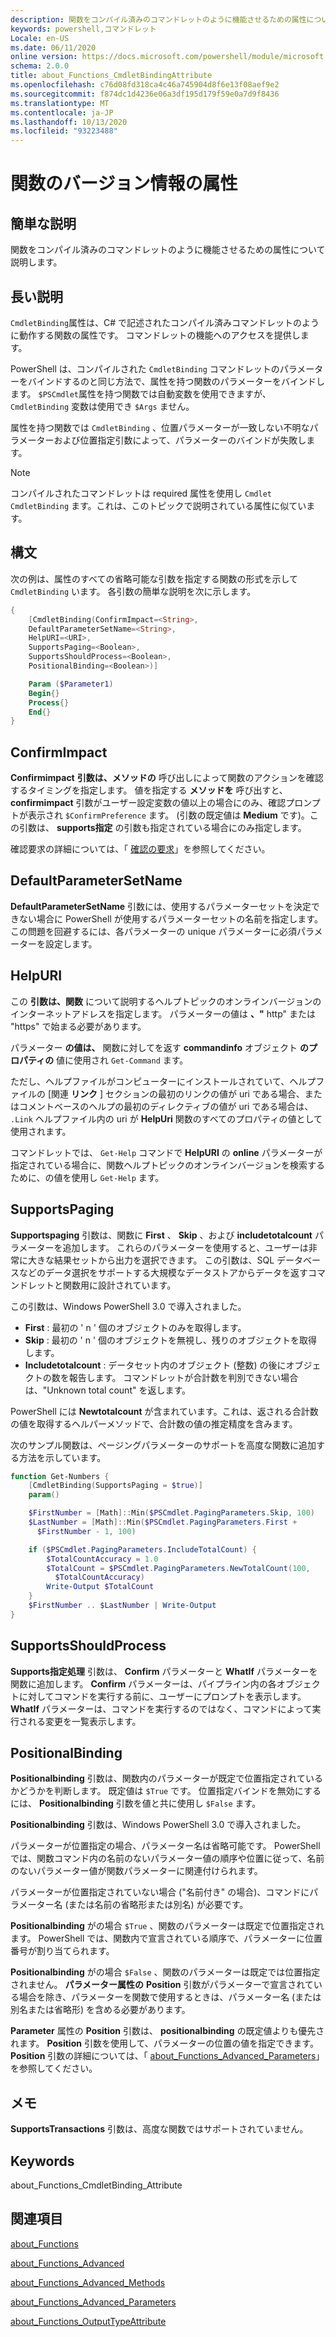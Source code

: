 ```yaml
---
description: 関数をコンパイル済みのコマンドレットのように機能させるための属性について説明します。
keywords: powershell,コマンドレット
Locale: en-US
ms.date: 06/11/2020
online version: https://docs.microsoft.com/powershell/module/microsoft.powershell.core/about/about_functions_cmdletbindingattribute?view=powershell-5.1&WT.mc_id=ps-gethelp
schema: 2.0.0
title: about_Functions_CmdletBindingAttribute
ms.openlocfilehash: c76d08fd318ca4c46a745904d8f6e13f08aef9e2
ms.sourcegitcommit: f874dc1d4236e06a3df195d179f59e0a7d9f8436
ms.translationtype: MT
ms.contentlocale: ja-JP
ms.lasthandoff: 10/13/2020
ms.locfileid: "93223488"
---
```

# <a name="about-functions-cmdletbindingattribute"></a>関数のバージョン情報の属性

## <a name="short-description"></a>簡単な説明
関数をコンパイル済みのコマンドレットのように機能させるための属性について説明します。

## <a name="long-description"></a>長い説明

`CmdletBinding`属性は、C# で記述されたコンパイル済みコマンドレットのように動作する関数の属性です。 コマンドレットの機能へのアクセスを提供します。

PowerShell は、コンパイルされた `CmdletBinding` コマンドレットのパラメーターをバインドするのと同じ方法で、属性を持つ関数のパラメーターをバインドします。 `$PSCmdlet`属性を持つ関数では自動変数を使用できますが、 `CmdletBinding` 変数は使用でき `$Args` ません。

属性を持つ関数では `CmdletBinding` 、位置パラメーターが一致しない不明なパラメーターおよび位置指定引数によって、パラメーターのバインドが失敗します。

> [!NOTE]
> コンパイルされたコマンドレットは required 属性を使用し `Cmdlet` `CmdletBinding` ます。これは、このトピックで説明されている属性に似ています。

## <a name="syntax"></a>構文

次の例は、属性のすべての省略可能な引数を指定する関数の形式を示して `CmdletBinding` います。 各引数の簡単な説明を次に示します。

```powershell
{
    [CmdletBinding(ConfirmImpact=<String>,
    DefaultParameterSetName=<String>,
    HelpURI=<URI>,
    SupportsPaging=<Boolean>,
    SupportsShouldProcess=<Boolean>,
    PositionalBinding=<Boolean>)]

    Param ($Parameter1)
    Begin{}
    Process{}
    End{}
}
```

## <a name="confirmimpact"></a>ConfirmImpact

**Confirmimpact** **引数は、メソッドの** 呼び出しによって関数のアクションを確認するタイミングを指定します。 値を指定する **メソッドを** 呼び出すと、 **confirmimpact** 引数がユーザー設定変数の値以上の場合にのみ、確認プロンプトが表示され `$ConfirmPreference` ます。 (引数の既定値は **Medium** です)。この引数は、 **supports指定** の引数も指定されている場合にのみ指定します。

確認要求の詳細については、「 [確認の要求](/powershell/scripting/developer/cmdlet/requesting-confirmation)」を参照してください。

## <a name="defaultparametersetname"></a>DefaultParameterSetName

**DefaultParameterSetName** 引数には、使用するパラメーターセットを決定できない場合に PowerShell が使用するパラメーターセットの名前を指定します。 この問題を回避するには、各パラメーターの unique パラメーターに必須パラメーターを設定します。

## <a name="helpuri"></a>HelpURI

この **引数は、関数** について説明するヘルプトピックのオンラインバージョンのインターネットアドレスを指定します。 パラメーターの値は **、"** http" または "https" で始まる必要があります。

パラメーター **の値は、** 関数に対してを返す **commandinfo** オブジェクト **のプロパティの** 値に使用され `Get-Command` ます。

ただし、ヘルプファイルがコンピューターにインストールされていて、ヘルプファイルの [関連 **リンク** ] セクションの最初のリンクの値が uri である場合、またはコメントベースのヘルプの最初のディレクティブの値が uri である場合は、 `.Link` ヘルプファイル内の uri が **HelpUri** 関数のすべてのプロパティの値として使用されます。

コマンドレットでは、 `Get-Help` コマンドで **HelpURI** の **online** パラメーターが指定されている場合に、関数ヘルプトピックのオンラインバージョンを検索するために、の値を使用し `Get-Help` ます。

## <a name="supportspaging"></a>SupportsPaging

**Supportspaging** 引数は、関数に **First** 、 **Skip** 、および **includetotalcount** パラメーターを追加します。 これらのパラメーターを使用すると、ユーザーは非常に大きな結果セットから出力を選択できます。 この引数は、SQL データベースなどのデータ選択をサポートする大規模なデータストアからデータを返すコマンドレットと関数用に設計されています。

この引数は、Windows PowerShell 3.0 で導入されました。

- **First** : 最初の ' n ' 個のオブジェクトのみを取得します。
- **Skip** : 最初の ' n ' 個のオブジェクトを無視し、残りのオブジェクトを取得します。
- **Includetotalcount** : データセット内のオブジェクト (整数) の後にオブジェクトの数を報告します。 コマンドレットが合計数を判別できない場合は、"Unknown total count" を返します。

PowerShell には **Newtotalcount** が含まれています。これは、返される合計数の値を取得するヘルパーメソッドで、合計数の値の推定精度を含みます。

次のサンプル関数は、ページングパラメーターのサポートを高度な関数に追加する方法を示しています。

```powershell
function Get-Numbers {
    [CmdletBinding(SupportsPaging = $true)]
    param()

    $FirstNumber = [Math]::Min($PSCmdlet.PagingParameters.Skip, 100)
    $LastNumber = [Math]::Min($PSCmdlet.PagingParameters.First +
      $FirstNumber - 1, 100)

    if ($PSCmdlet.PagingParameters.IncludeTotalCount) {
        $TotalCountAccuracy = 1.0
        $TotalCount = $PSCmdlet.PagingParameters.NewTotalCount(100,
          $TotalCountAccuracy)
        Write-Output $TotalCount
    }
    $FirstNumber .. $LastNumber | Write-Output
}
```

## <a name="supportsshouldprocess"></a>SupportsShouldProcess

**Supports指定処理** 引数は、 **Confirm** パラメーターと **WhatIf** パラメーターを関数に追加します。 **Confirm** パラメーターは、パイプライン内の各オブジェクトに対してコマンドを実行する前に、ユーザーにプロンプトを表示します。 **WhatIf** パラメーターは、コマンドを実行するのではなく、コマンドによって実行される変更を一覧表示します。

## <a name="positionalbinding"></a>PositionalBinding

**Positionalbinding** 引数は、関数内のパラメーターが既定で位置指定されているかどうかを判断します。 既定値は `$True` です。 位置指定バインドを無効にするには、 **Positionalbinding** 引数を値と共に使用し `$False` ます。

**Positionalbinding** 引数は、Windows PowerShell 3.0 で導入されました。

パラメーターが位置指定の場合、パラメーター名は省略可能です。
PowerShell では、関数コマンド内の名前のないパラメーター値の順序や位置に従って、名前のないパラメーター値が関数パラメーターに関連付けられます。

パラメーターが位置指定されていない場合 ("名前付き" の場合)、コマンドにパラメーター名 (または名前の省略形または別名) が必要です。

**Positionalbinding** がの場合 `$True` 、関数のパラメーターは既定で位置指定されます。 PowerShell では、関数内で宣言されている順序で、パラメーターに位置番号が割り当てられます。

**Positionalbinding** がの場合 `$False` 、関数のパラメーターは既定では位置指定されません。 **パラメーター属性の** **Position** 引数がパラメーターで宣言されている場合を除き、パラメーターを関数で使用するときは、パラメーター名 (または別名または省略形) を含める必要があります。

**Parameter** 属性の **Position** 引数は、 **positionalbinding** の既定値よりも優先されます。 **Position** 引数を使用して、パラメーターの位置の値を指定できます。 **Position** 引数の詳細については、「 [about_Functions_Advanced_Parameters](about_Functions_Advanced_Parameters.md)」を参照してください。

## <a name="notes"></a>メモ

**SupportsTransactions** 引数は、高度な関数ではサポートされていません。

## <a name="keywords"></a>Keywords

about_Functions_CmdletBinding_Attribute

## <a name="see-also"></a>関連項目

[about_Functions](about_Functions.md)

[about_Functions_Advanced](about_Functions_Advanced.md)

[about_Functions_Advanced_Methods](about_Functions_Advanced_Methods.md)

[about_Functions_Advanced_Parameters](about_Functions_Advanced_Parameters.md)

[about_Functions_OutputTypeAttribute](about_Functions_OutputTypeAttribute.md)
